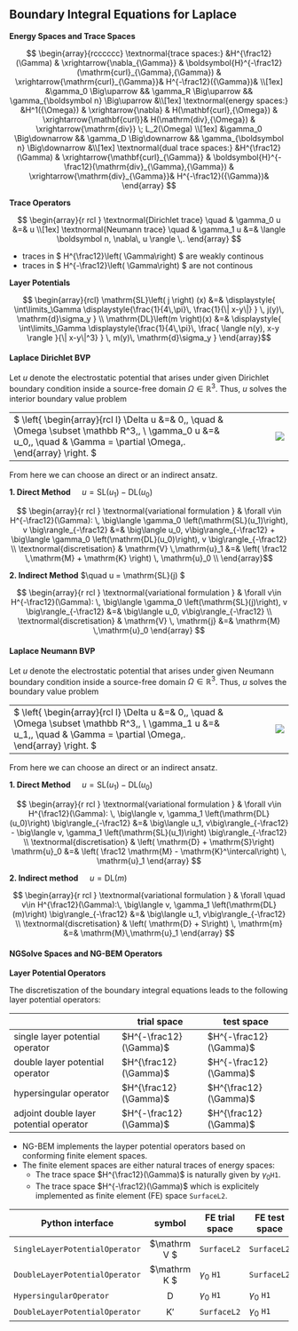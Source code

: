 Boundary Integral Equations for Laplace
-----------------------------

**Energy Spaces and Trace Spaces**

$$
\begin{array}{rcccccc}
\textnormal{trace spaces:} &H^{\frac12}(\Gamma) & \xrightarrow{\nabla_{\Gamma}} & \boldsymbol{H}^{-\frac12}(\mathrm{curl}_{\Gamma},{\Gamma}) & \xrightarrow{\mathrm{curl}_{\Gamma}}& H^{-\frac12}({\Gamma})& \\[1ex]
&\gamma_0 \Big\uparrow && \gamma_R \Big\uparrow && \gamma_{\boldsymbol n} \Big\uparrow &\\[1ex]
\textnormal{energy spaces:} &H^1({\Omega}) & \xrightarrow{\nabla} & H(\mathbf{curl},{\Omega}) & \xrightarrow{\mathbf{curl}}& H(\mathrm{div},{\Omega}) & \xrightarrow{\mathrm{div}} \; L_2(\Omega) \\[1ex]
&\gamma_0 \Big\downarrow && \gamma_D \Big\downarrow && \gamma_{\boldsymbol n} \Big\downarrow &\\[1ex]
\textnormal{dual trace spaces:} &H^{\frac12}(\Gamma) & \xrightarrow{\mathbf{curl}_{\Gamma}} & \boldsymbol{H}^{-\frac12}(\mathrm{div}_{\Gamma},{\Gamma}) & \xrightarrow{\mathrm{div}_{\Gamma}}& H^{-\frac12}({\Gamma})& 
\end{array}
$$

**Trace Operators**

$$ \begin{array}{r rcl } \textnormal{Dirichlet trace} \quad & \gamma_0 u &=& u  \\[1ex] \textnormal{Neumann trace} \quad & \gamma_1 u &=& \langle \boldsymbol n,   \nabla\, u \rangle \,. \end{array} $$

- traces in $ H^{\frac12}\left( \Gamma\right) $ are weakly continous
- traces in $ H^{-\frac12}\left( \Gamma\right) $ are not continous

**Layer Potentials**

$$ \begin{array}{rcl} \mathrm{SL}\left( j \right) (x) &=& \displaystyle{ \int\limits_\Gamma \displaystyle{\frac{1}{4\,\pi}\, \frac{1}{\| x-y\|} } \, j(y)\, \mathrm{d}\sigma_y } \\ 
\mathrm{DL}\left(m \right)(x)  &=& \displaystyle{ \int\limits_\Gamma \displaystyle{\frac{1}{4\,\pi}\, \frac{ \langle n(y), x-y \rangle }{\| x-y\|^3} } \, m(y)\, \mathrm{d}\sigma_y }
\end{array}$$

#### Laplace Dirichlet BVP

Let $u$ denote the electrostatic potential that arises under given Dirichlet boundary condition inside a source-free domain $\Omega \in \mathbb R^3$. Thus, $u$ solves the interior boundary value problem 

|  |  |  |
| -|--|- |
|$ \left\{ \begin{array}{rcl l} \Delta u &=& 0\,, \quad & \Omega \subset \mathbb R^3\,, \\ \gamma_0 u &=& u_0\,, \quad & \Gamma = \partial \Omega\,. \end{array} \right. $ | $\quad\quad\quad$  | ![](../demos/resources/BEM_interior.png)  |
 

From here we can choose an direct or an indirect ansatz.  

**1. Direct Method**  $\quad u = \mathrm{SL}(u_1) - \mathrm{DL}(u_0)$

$$ \begin{array}{r rcl }  
\textnormal{variational formulation } & \forall v\in H^{-\frac12}(\Gamma): \, \big\langle \gamma_0 \left(\mathrm{SL}(u_1)\right), v \big\rangle_{-\frac12} &=& \big\langle u_0, v\big\rangle_{-\frac12} + \big\langle \gamma_0 \left(\mathrm{DL}(u_0)\right), v \big\rangle_{-\frac12} \\ 
 \textnormal{discretisation} & \mathrm{V} \,\mathrm{u}_1 &=& \left( \frac12 \,\mathrm{M} + \mathrm{K} \right) \, \mathrm{u}_0 \\ 
\end{array}$$

**2. Indirect Method** $\quad u =  \mathrm{SL}(j) $

$$ \begin{array}{r rcl }  
\textnormal{variational formulation } & \forall v\in H^{-\frac12}(\Gamma): \, \big\langle \gamma_0 \left(\mathrm{SL}(j)\right), v \big\rangle_{-\frac12} &=& \big\langle u_0, v\big\rangle_{-\frac12} \\ 
 \textnormal{discretisation} & \mathrm{V} \, \mathrm{j} &=& \mathrm{M} \,\mathrm{u}_0  
\end{array} $$ 


#### Laplace Neumann BVP

Let $u$ denote the electrostatic potential that arises under given Neumann boundary condition inside a source-free domain $\Omega \in \mathbb R^3$. Thus, $u$ solves the boundary value problem

|  |  |  |
| -|--|- |
|$ \left\{ \begin{array}{rcl l} \Delta u &=& 0\,, \quad & \Omega \subset \mathbb R^3\,, \\ \gamma_1 u &=& u_1\,, \quad & \Gamma = \partial \Omega\,. \end{array} \right. $ | $\quad\quad\quad$  | ![](../demos/resources/BEM_interior.png)  |


From here we can choose an direct or an indirect ansatz. 

**1. Direct Method** $\quad u = \mathrm{SL}(u_1) - \mathrm{DL}(u_0)$

$$ \begin{array}{r rcl }  
\textnormal{variational formulation }  & \forall v\in H^{\frac12}(\Gamma): \, \big\langle v, \gamma_1 \left(\mathrm{DL}(u_0)\right) \big\rangle_{-\frac12}  &=& \big\langle u_1, v\big\rangle_{-\frac12} - \big\langle v, \gamma_1 \left(\mathrm{SL}(u_1)\right) \big\rangle_{-\frac12} \\ 
\textnormal{discretisation} & \left( \mathrm{D} + \mathrm{S}\right) \mathrm{u}_0 &=& \left( \frac12 \mathrm{M} - \mathrm{K}^\intercal\right) \, \mathrm{u}_1  
\end{array} $$ 

**2. Indirect method** $\quad u = \mathrm{DL}(m)$

$$ \begin{array}{r rcl }  
\textnormal{variational formulation } & \forall \quad v\in H^{\frac12}(\Gamma):\, \big\langle v, \gamma_1 \left(\mathrm{DL}(m)\right) \big\rangle_{-\frac12} &=& \big\langle u_1, v\big\rangle_{-\frac12} \\ 
\textnormal{discretisation} & \left( \mathrm{D} + S\right) \, \mathrm{m} &=&  \mathrm{M}\,\mathrm{u}_1  
\end{array} $$ 


#### NGSolve Spaces and NG-BEM Operators

**Layer Potential Operators**

The discretiszation of the boundary integral equations leads to the following layer potential operators:

|  | trial space | test space |  
|-|-|-|
| single layer potential operator | $H^{-\frac12}(\Gamma)$ | $H^{-\frac12}(\Gamma)$ |
| double layer potential operator | $H^{\frac12}(\Gamma)$  | $H^{-\frac12}(\Gamma)$ |
| hypersingular operator          | $H^{\frac12}(\Gamma)$  | $H^{\frac12}(\Gamma)$  |
| adjoint double layer potential operator | $H^{-\frac12}(\Gamma)$ | $H^{\frac12}(\Gamma)$  | 

- NG-BEM implements the layper potential operators based on conforming finite element spaces. 
- The finite element spaces are either natural traces of energy spaces:
  - The trace space $H^{\frac12}(\Gamma)$ is naturally given by $\gamma_0$`H1`.
  - The trace space $H^{-\frac12}(\Gamma)$ which is explicitely implemented as finite element (FE) space `SurfaceL2`. 

| Python interface | symbol |  FE trial space | FE test space |   
|-|:-:|-|-|
|`SingleLayerPotentialOperator` | $\mathrm V $ |  `SurfaceL2` | `SurfaceL2`|
|`DoubleLayerPotentialOperator` | $\mathrm K $ | $\gamma_0$ `H1` | `SurfaceL2` |
|`HypersingularOperator       ` | $\mathrm D$  | $\gamma_0$ `H1` | $\gamma_0$ `H1` |
|`DoubleLayerPotentialOperator` | $\mathrm K'$ | `SurfaceL2` | $\gamma_0$ `H1` |               

